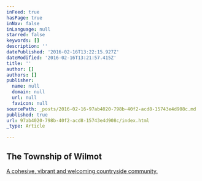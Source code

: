 ```yaml
---
inFeed: true
hasPage: true
inNav: false
inLanguage: null
starred: false
keywords: []
description: ''
datePublished: '2016-02-16T13:22:15.927Z'
dateModified: '2016-02-16T13:21:57.415Z'
title: ''
author: []
authors: []
publisher:
  name: null
  domain: null
  url: null
  favicon: null
sourcePath: _posts/2016-02-16-97ab4020-798b-40f2-acd8-15743e4d908c.md
published: true
url: 97ab4020-798b-40f2-acd8-15743e4d908c/index.html
_type: Article

---
```

## The Township of Wilmot

[A cohesive, vibrant and welcoming countryside community.][0]

[0]: null